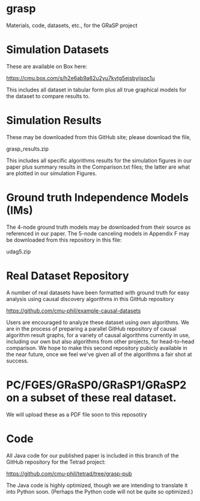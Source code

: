 # grasp
Materials, code, datasets, etc., for the GRaSP project

# Simulation Datasets

These are available on Box here:

https://cmu.box.com/s/h2e6ab9a62u2yu7kytg5ejsbyijsoc1u

This includes all dataset in tabular form plus all true graphical models for the dataset
to compare results to.

# Simulation Results

These may be downloaded from this GitHub site; please download the file,

grasp_results.zip

This includes all specific algorithms results for the simulation figures in our paper plus
summary results in the Comparison.txt files; the latter are what are plotted in our
simulation Figures.

# Ground truth Independence Models (IMs)

The 4-node ground truth models may be downloaded from their source as referenced in our paper.
The 5-node canceling models in Appendix F may be downloaded from this repository
in this file:

udag5.zip

# Real Dataset Repository

A number of real datasets have been formatted with ground truth for easy analysis using 
causal discovery algorithms in this GitHub repository

https://github.com/cmu-phil/example-causal-datasets

Users are encouraged to analyze these dataset using own algorithms. We are in the process 
of preparing a parallel GitHub repository of causal algorithm result graphs, for a variety
of causal algorithms currently in use, including our own but also algorithms from other
projects, for head-to-head comparison. We hope to make this second repository pubicly 
available in the near future, once we feel we've given all of the algorithms a fair
shot at success.

# PC/FGES/GRaSP0/GRaSP1/GRaSP2 on a subset of these real dataset.

We will upload these as a PDF file soon to this reposotiry

# Code

All Java code for our published paper is included in this branch of the GitHub 
repository for the Tetrad project:

https://github.com/cmu-phil/tetrad/tree/grasp-pub

The Java code is highly optimized, though we are intending to translate it into
Python soon. (Perhaps the Python code will not be quite so optimized.)